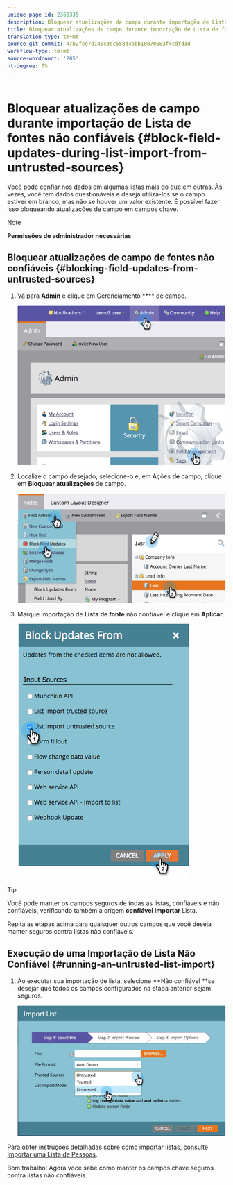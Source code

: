 ```yaml
---
unique-page-id: 2360335
description: Bloquear atualizações de campo durante importação de Lista de fontes não confiáveis - Documentos do Marketing - Documentação do produto
title: Bloquear atualizações de campo durante importação de Lista de fontes não confiáveis
translation-type: tm+mt
source-git-commit: 47b2fee7d146c3dc558d4bbb10070683f4cdfd3d
workflow-type: tm+mt
source-wordcount: '205'
ht-degree: 0%

---
```



# Bloquear atualizações de campo durante importação de Lista de fontes não confiáveis {#block-field-updates-during-list-import-from-untrusted-sources}

Você pode confiar nos dados em algumas listas mais do que em outras. Às vezes, você tem dados questionáveis e deseja utilizá-los se o campo estiver em branco, mas não se houver um valor existente. É possível fazer isso bloqueando atualizações de campo em campos chave.

>[!NOTE]
>
>**Permissões de administrador necessárias**

## Bloquear atualizações de campo de fontes não confiáveis {#blocking-field-updates-from-untrusted-sources}

1. Vá para **Admin** e clique em Gerenciamento **** de campo.

   ![](assets/image2014-9-19-9-3a38-3a38.png)

1. Localize o campo desejado, selecione-o e, em Ações **de** campo, clique em **Bloquear atualizações** de campo.

   ![](assets/image2014-9-19-9-3a39-3a40.png)

1. Marque Importação de **Lista de fonte** não confiável e clique em **Aplicar**.

   ![](assets/blockupdates.png)

>[!TIP]
>
>Você pode manter os campos seguros de todas as listas, confiáveis e não confiáveis, verificando também a origem **confiável Importar** Lista.

Repita as etapas acima para quaisquer outros campos que você deseja manter seguros contra listas não confiáveis.

## Execução de uma Importação de Lista Não Confiável {#running-an-untrusted-list-import}

1. Ao executar sua importação de lista, selecione **Não confiável **se desejar que todos os campos configurados na etapa anterior sejam seguros.

   ![](assets/importpersondetails.jpg)

Para obter instruções detalhadas sobre como importar listas, consulte [Importar uma Lista de Pessoas](../../../getting-started/quick-wins/import-a-list-of-people.md).

Bom trabalho! Agora você sabe como manter os campos chave seguros contra listas não confiáveis.
